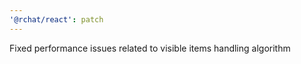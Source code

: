 ```yaml
---
'@rchat/react': patch
---
```


Fixed performance issues related to visible items handling algorithm
